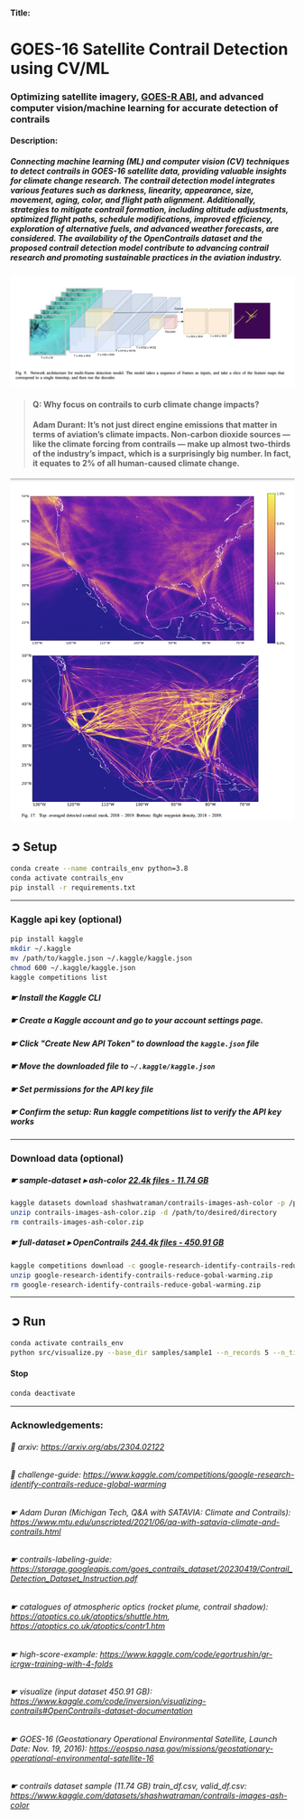 #### Title:
# GOES-16 Satellite Contrail Detection using CV/ML

### Optimizing satellite imagery, [GOES-R ABI](https://www.star.nesdis.noaa.gov/goes/index.php), and advanced computer vision/machine learning for accurate detection of contrails


#### Description:

##### Connecting machine learning (ML) and computer vision (CV) techniques to detect contrails in GOES-16 satellite data, providing valuable insights for climate change research. The contrail detection model integrates various features such as darkness, linearity, appearance, size, movement, aging, color, and flight path alignment. Additionally, strategies to mitigate contrail formation, including altitude adjustments, optimized flight paths, schedule modifications, improved efficiency, exploration of alternative fuels, and advanced weather forecasts, are considered. The availability of the OpenContrails dataset and the proposed contrail detection model contribute to advancing contrail research and promoting sustainable practices in the aviation industry.

![network-architecture](documentation/images/network-architecture.png)

> #### Q: Why focus on contrails to curb climate change impacts?
> #### Adam Durant: It’s not just direct engine emissions that matter in terms of aviation’s climate impacts. Non-carbon dioxide sources — like the climate forcing from contrails — make up almost two-thirds of the industry’s impact, which is a surprisingly big number. In fact, it equates to 2% of all human-caused climate change.
![detected-contrails-flights](documentation/images/detected-contrails-flights.png)

## ➲ Setup
```bash
conda create --name contrails_env python=3.8
conda activate contrails_env
pip install -r requirements.txt
```
---
### Kaggle api key (optional)
```bash
pip install kaggle
mkdir ~/.kaggle
mv /path/to/kaggle.json ~/.kaggle/kaggle.json
chmod 600 ~/.kaggle/kaggle.json
kaggle competitions list
```
##### ☛ Install the Kaggle CLI
##### ☛ Create a Kaggle account and go to your account settings page.
##### ☛ Click "Create New API Token" to download the `kaggle.json` file 
##### ☛  Move the downloaded file to `~/.kaggle/kaggle.json`
##### ☛ Set permissions for the API key file
##### ☛ Confirm the setup: Run kaggle competitions list to verify the API key works
---
### Download data (optional)
##### ☛ sample-dataset ▸ ash-color [22.4k files - 11.74 GB](https://www.kaggle.com/shashwatraman/contrails-images-ash-color)
```bash 
kaggle datasets download shashwatraman/contrails-images-ash-color -p /path/to/desired/directory
unzip contrails-images-ash-color.zip -d /path/to/desired/directory
rm contrails-images-ash-color.zip
```
##### ☛ full-dataset  ▸  OpenContrails [244.4k files - 450.91 GB](https://arxiv.org/pdf/2304.02122.pdf)

```bash
kaggle competitions download -c google-research-identify-contrails-reduce-gobal-warming
unzip google-research-identify-contrails-reduce-gobal-warming.zip
rm google-research-identify-contrails-reduce-gobal-warming.zip
```
---

## ➲ Run
```bash
conda activate contrails_env
python src/visualize.py --base_dir samples/sample1 --n_records 5 --n_times_before 4
```
#### Stop
```bash
conda deactivate
```
---
### Acknowledgements:

###### 📌 arxiv: https://arxiv.org/abs/2304.02122
###### 📌 challenge-guide: https://www.kaggle.com/competitions/google-research-identify-contrails-reduce-global-warming
###### ☛ Adam Duran (Michigan Tech, Q&A with SATAVIA: Climate and Contrails): https://www.mtu.edu/unscripted/2021/06/qa-with-satavia-climate-and-contrails.html
###### ☛ contrails-labeling-guide: https://storage.googleapis.com/goes_contrails_dataset/20230419/Contrail_Detection_Dataset_Instruction.pdf
###### ☛ catalogues of atmospheric optics (rocket plume, contrail shadow): https://atoptics.co.uk/atoptics/shuttle.htm, https://atoptics.co.uk/atoptics/contr1.htm
###### ☛ high-score-example: https://www.kaggle.com/code/egortrushin/gr-icrgw-training-with-4-folds
###### ☛ visualize (input dataset 450.91 GB): https://www.kaggle.com/code/inversion/visualizing-contrails#OpenContrails-dataset-documentation
###### ☛ GOES-16 (Geostationary Operational Environmental Satellite, Launch Date: Nov. 19, 2016): https://eospso.nasa.gov/missions/geostationary-operational-environmental-satellite-16
###### ☛ contrails dataset sample (11.74 GB) train_df.csv, valid_df.csv: https://www.kaggle.com/datasets/shashwatraman/contrails-images-ash-color
